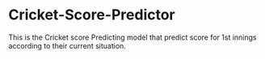 # Cricket-Score-Predictor
This is the Cricket score Predicting model that predict score for 1st innings according to their current situation.
